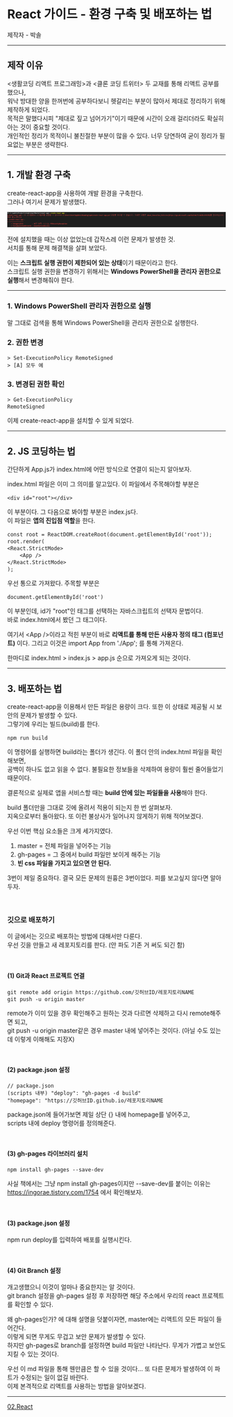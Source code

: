 # React 가이드 - 환경 구축 및 배포하는 법

제작자 - 박솔

- - -

## 제작 이유

<생활코딩 리액트 프로그래밍>과 <클론 코딩 트위터> 두 교재를 통해 리액트 공부를 했으나,  
워낙 방대한 양을 한꺼번에 공부하다보니 헷갈리는 부분이 많아서 제대로 정리하기 위해 제작하게 되었다.  
목적은 말했다시피 "제대로 짚고 넘어가기"이기 때문에 시간이 오래 걸리더라도 확실히 아는 것이 중요할 것이다.  
개인적인 정리가 목적이니 불친절한 부분이 많을 수 있다. 너무 당연하여 굳이 정리가 필요없는 부분은 생략한다.

- - -

## 1. 개발 환경 구축

create-react-app을 사용하여 개발 환경을 구축한다.  
그러나 여기서 문제가 발생했다.

![Alt text](./mdImg/1.png)

전에 설치했을 때는 이상 없었는데 갑작스레 이런 문제가 발생한 것.  
서치를 통해 문제 해결책을 살펴 보았다.  
  
이는 **스크립트 실행 권한이 제한되어 있는 상태**이기 때문이라고 한다.  
스크립트 실행 권한을 변경하기 위해서는 **Windows PowerShell을 관리자 권한으로 실행**해서 변경해줘야 한다.  
  
- - -

### **1. Windows PowerShell 관리자 권한으로 실행**

말 그대로 검색을 통해 Windows PowerShell을 관리자 권한으로 실행한다.

### **2. 권한 변경**

    > Set-ExecutionPolicy RemoteSigned
    > [A] 모두 예

### **3. 변경된 권한 확인**

    > Get-ExecutionPolicy
    RemoteSigned

이제 create-react-app을 설치할 수 있게 되었다.

- - -

## 2. JS 코딩하는 법

간단하게 App.js가 index.html에 어떤 방식으로 연결이 되는지 알아보자.  
  
index.html 파일은 이미 그 의미를 알고있다. 이 파일에서 주목해야할 부분은

    <div id="root"></div>

이 부분이다. 그 다음으로 봐야할 부분은 index.js다.  
이 파일은 **앱의 진입점 역할**을 한다.

    const root = ReactDOM.createRoot(document.getElementById('root'));
    root.render(
    <React.StrictMode>
        <App />
    </React.StrictMode>
    );

우선 통으로 가져왔다. 주목할 부분은

    document.getElementById('root')

이 부분인데, id가 "root"인 태그를 선택하는 자바스크립트의 선택자 문법이다.  
바로 index.html에서 봤던 그 태그이다.  

여기서 \<App />이라고 적힌 부분이 바로 **리액트를 통해 만든 사용자 정의 태그 (컴포넌트)** 이다.
그리고 이것은 import App from './App'; 를 통해 가져온다.

한마디로 index.html > index.js > app.js 순으로 가져오게 되는 것이다.

- - -

## 3. 배포하는 법

create-react-app을 이용해서 만든 파일은 용량이 크다. 또한 이 상태로 제공될 시 보안의 문제가 발생할 수 있다.  
그렇기에 우리는 빌드(build)를 한다.

    npm run build

이 명령어를 실행하면 build라는 폴더가 생긴다. 이 폴더 안의 index.html 파일을 확인해보면,  
공백이 하나도 없고 읽을 수 없다. 불필요한 정보들을 삭제하여 용량이 훨씬 줄어들었기 때문이다.

결론적으로 실제로 앱을 서비스할 때는 **build 안에 있는 파일들을 사용**해야 한다.  

build 폴더만을 그대로 깃에 올려서 적용이 되는지 한 번 살펴보자.  
지옥으로부터 돌아왔다. 또 이런 불상사가 일어나지 않게하기 위해 적어보겠다.

우선 이번 핵심 요소들은 크게 세가지였다.  
1. master = 전체 파일을 넣어주는 기능
2. gh-pages = 그 중에서 build 파일만 보이게 해주는 기능
3. **빈 css 파일을 가지고 있으면 안 된다.**

3번이 제일 중요하다. 결국 모든 문제의 원흉은 3번이었다. 피를 보고싶지 않다면 알아두자.

<br>

### **깃으로 배포하기**

이 글에서는 깃으로 배포하는 방법에 대해서만 다룬다.  
우선 깃을 만들고 새 레포지토리를 판다. (안 파도 기존 거 써도 되긴 함)

<br>

#### **(1) Git과 React 프로젝트 연결**

    git remote add origin https://github.com/깃허브ID/레포지토리NAME
    git push -u origin master

remote가 이미 있을 경우 확인해주고 원하는 것과 다르면 삭제하고 다시 remote해주면 되고,  
git push -u origin master같은 경우 master 내에 넣어주는 것이다. (아닐 수도 있는데 이렇게 이해해도 지장X)

<br>

#### **(2) package.json 설정**

    // package.json
    (scripts 내부) "deploy": "gh-pages -d build"
    "homepage": "https://깃허브ID.github.io/레포지토리NAME

package.json에 들어가보면 제일 상단 {} 내에 homepage를 넣어주고,  
scripts 내에 deploy 명령어를 정의해준다.

<br>

#### **(3) gh-pages 라이브러리 설치**

    npm install gh-pages --save-dev

사실 책에서는 그냥 npm install gh-pages이지만 --save-dev를 붙이는 이유는 https://ingorae.tistory.com/1754 에서 확인해보자.

<br>

#### **(3) package.json 설정**

npm run deploy를 입력하여 배포를 실행시킨다.

<br>

#### **(4) Git Branch 설정**

개고생했으니 이것이 얼마나 중요한지는 알 것이다.  
git branch 설정을 gh-pages 설정 후 저장하면 해당 주소에서 우리의 react 프로젝트를 확인할 수 있다.  

왜 gh-pages인가? 에 대해 설명을 덧붙이자면, master에는 리액트의 모든 파일이 들어간다.  
이렇게 되면 무게도 무겁고 보안 문제가 발생할 수 있다.  
하지만 gh-pages로 branch를 설정하면 build 파일만 나타난다. 무게가 가볍고 보안도 지킬 수 있는 것이다.  

우선 이 md 파일을 통해 웬만큼은 할 수 있을 것이다... 또 다른 문제가 발생하여 이 파트가 수정되는 일이 없길 바란다.  
이제 본격적으로 리액트를 사용하는 방법을 알아보겠다.

- - -

[02.React](./02_React.md)
